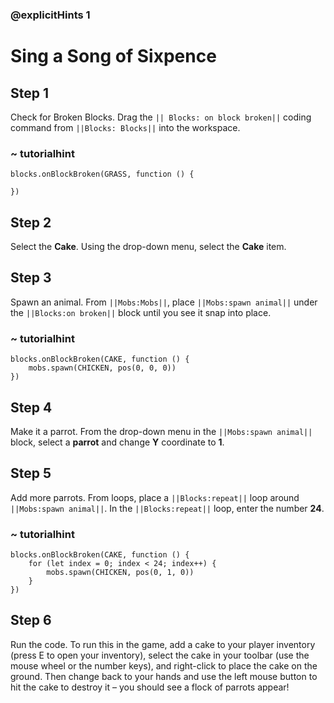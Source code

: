 ### @explicitHints 1

# Sing a Song of Sixpence

## Step 1
Check for Broken Blocks. Drag the ``|| Blocks: on block broken||`` coding command from ``||Blocks: Blocks||`` into the workspace. 

### ~ tutorialhint
```blocks
blocks.onBlockBroken(GRASS, function () {
	
})
```

## Step 2
Select the **Cake**. Using the drop-down menu, select the **Cake** item. 
        
## Step 3
Spawn an animal. From ``||Mobs:Mobs||``, place ``||Mobs:spawn animal||`` under the ``||Blocks:on broken||`` block until you see it snap into place.

### ~ tutorialhint     

```blocks
blocks.onBlockBroken(CAKE, function () {
    mobs.spawn(CHICKEN, pos(0, 0, 0))
})
```

## Step 4
Make it a parrot. From the drop-down menu in the ``||Mobs:spawn animal||`` block, select a **parrot** and change **Y** coordinate to **1**.

## Step 5
Add more parrots. From loops, place a ``||Blocks:repeat||`` loop around ``||Mobs:spawn animal||``. In the ``||Blocks:repeat||`` loop, enter the number **24**.

### ~ tutorialhint
```blocks
blocks.onBlockBroken(CAKE, function () {
    for (let index = 0; index < 24; index++) {
        mobs.spawn(CHICKEN, pos(0, 1, 0))
    }
})
```

## Step 6
Run the code. To run this in the game, add a cake to your player inventory (press E to open your inventory), select the cake in your toolbar (use the mouse wheel or the number keys), and right-click to place the cake on the ground. Then change back to your hands and use the left mouse button to hit the cake to destroy it – you should see a flock of parrots appear!


